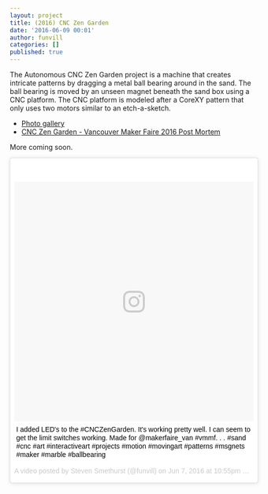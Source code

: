 ```yaml
---
layout: project
title: (2016) CNC Zen Garden
date: '2016-06-09 00:01'
author: funvill
categories: []
published: true
---
```



The Autonomous CNC Zen Garden project is a machine that creates intricate patterns by dragging a metal ball bearing around in the sand. The ball bearing is moved by an unseen magnet beneath the sand box using a CNC platform. The CNC platform is modeled after a CoreXY pattern that only uses two motors similar to an etch-a-sketch. 

- [Photo gallery](https://goo.gl/photos/KnBLjtDYZtDWi5i38) 
- [CNC Zen Garden - Vancouver Maker Faire 2016 Post Mortem](http://blog.abluestar.com/cnc-zen-garden-maker-faire-post-mortem)


More coming soon. 

<blockquote class="instagram-media" data-instgrm-captioned data-instgrm-version="7" style=" background:#FFF; border:0; border-radius:3px; box-shadow:0 0 1px 0 rgba(0,0,0,0.5),0 1px 10px 0 rgba(0,0,0,0.15); margin: 1px; max-width:658px; padding:0; width:99.375%; width:-webkit-calc(100% - 2px); width:calc(100% - 2px);"><div style="padding:8px;"> <div style=" background:#F8F8F8; line-height:0; margin-top:40px; padding:50.0% 0; text-align:center; width:100%;"> <div style=" background:url(data:image/png;base64,iVBORw0KGgoAAAANSUhEUgAAACwAAAAsCAMAAAApWqozAAAABGdBTUEAALGPC/xhBQAAAAFzUkdCAK7OHOkAAAAMUExURczMzPf399fX1+bm5mzY9AMAAADiSURBVDjLvZXbEsMgCES5/P8/t9FuRVCRmU73JWlzosgSIIZURCjo/ad+EQJJB4Hv8BFt+IDpQoCx1wjOSBFhh2XssxEIYn3ulI/6MNReE07UIWJEv8UEOWDS88LY97kqyTliJKKtuYBbruAyVh5wOHiXmpi5we58Ek028czwyuQdLKPG1Bkb4NnM+VeAnfHqn1k4+GPT6uGQcvu2h2OVuIf/gWUFyy8OWEpdyZSa3aVCqpVoVvzZZ2VTnn2wU8qzVjDDetO90GSy9mVLqtgYSy231MxrY6I2gGqjrTY0L8fxCxfCBbhWrsYYAAAAAElFTkSuQmCC); display:block; height:44px; margin:0 auto -44px; position:relative; top:-22px; width:44px;"></div></div> <p style=" margin:8px 0 0 0; padding:0 4px;"> <a href="https://www.instagram.com/p/BGYexS9g5Up/" style=" color:#000; font-family:Arial,sans-serif; font-size:14px; font-style:normal; font-weight:normal; line-height:17px; text-decoration:none; word-wrap:break-word;" target="_blank">I added LED&#39;s to the #CNCZenGarden. It&#39;s working pretty well. I can seem to get the limit switches working. Made for @makerfaire_van #vmmf. . .  #sand #cnc #art #interactiveart #projects #motion #movingart #patterns #msgnets #maker #marble #ballbearing</a></p> <p style=" color:#c9c8cd; font-family:Arial,sans-serif; font-size:14px; line-height:17px; margin-bottom:0; margin-top:8px; overflow:hidden; padding:8px 0 7px; text-align:center; text-overflow:ellipsis; white-space:nowrap;">A video posted by Steven Smethurst (@funvill) on <time style=" font-family:Arial,sans-serif; font-size:14px; line-height:17px;" datetime="2016-06-08T05:55:15+00:00">Jun 7, 2016 at 10:55pm PDT</time></p></div></blockquote>
<script async defer src="//platform.instagram.com/en_US/embeds.js"></script>
